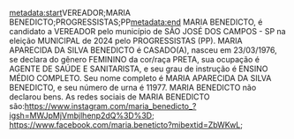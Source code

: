 <metadata:start>VEREADOR;MARIA BENEDICTO;PROGRESSISTAS;PP<metadata:end>
MARIA BENEDICTO, é candidato a VEREADOR pelo município de SÃO JOSÉ DOS CAMPOS - SP na eleição MUNICIPAL de 2024 pelo PROGRESSISTAS (PP). MARIA APARECIDA DA SILVA BENEDICTO é CASADO(A), nasceu em 23/03/1976, se declara do gênero FEMININO da cor/raça PRETA, sua ocupação é AGENTE DE SAÚDE E SANITARISTA, e seu grau de instrução é ENSINO MÉDIO COMPLETO. Seu nome completo é MARIA APARECIDA DA SILVA BENEDICTO, e seu número de urna é 11977.
MARIA BENEDICTO não declarou bens.
As redes sociais de MARIA BENEDICTO são:https://www.instagram.com/maria_benedicto_?igsh=MWJpMjVmbjlhenp2dQ%3D%3D; https://www.facebook.com/maria.beneticto?mibextid=ZbWKwL;